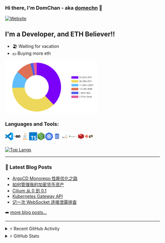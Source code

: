 ### Hi there, I'm DomChan - aka [domechn][website] 👋

[![Website](https://img.shields.io/website?label=domc.me&style=for-the-badge&url=https%3A%2F%2Fdomc.me)](https://domc.me)


## I'm a Developer, and ETH Believer!!

- 🏖 Waiting for vacation
- 💴 Buying more eth


<a href="https://github.com/domechn/track3">
<img src="./assets.jpg" width=300 />
</a>


### Languages and Tools:

<img align="left" alt="Visual Studio Code" width="26px" src="https://raw.githubusercontent.com/github/explore/80688e429a7d4ef2fca1e82350fe8e3517d3494d/topics/visual-studio-code/visual-studio-code.png" />
<img align="left" alt="Go" width="26px" src="https://raw.githubusercontent.com/github/explore/80688e429a7d4ef2fca1e82350fe8e3517d3494d/topics/go/go.png" />
<img align="left" alt="Java" width="26px" src="https://raw.githubusercontent.com/github/explore/80688e429a7d4ef2fca1e82350fe8e3517d3494d/topics/java/java.png" />
<img align="left" alt="TypeScript" width="26px" src="https://raw.githubusercontent.com/github/explore/80688e429a7d4ef2fca1e82350fe8e3517d3494d/topics/typescript/typescript.png" />
<img align="left" alt="Node.js" width="26px" src="https://raw.githubusercontent.com/github/explore/80688e429a7d4ef2fca1e82350fe8e3517d3494d/topics/nodejs/nodejs.png" />
<img align="left" alt="Kubernetes" width="26px" src="https://raw.githubusercontent.com/github/explore/80688e429a7d4ef2fca1e82350fe8e3517d3494d/topics/kubernetes/kubernetes.png" />
<img align="left" alt="SQL" width="26px" src="https://raw.githubusercontent.com/github/explore/80688e429a7d4ef2fca1e82350fe8e3517d3494d/topics/sql/sql.png" />
<img align="left" alt="MySQL" width="26px" src="https://raw.githubusercontent.com/github/explore/80688e429a7d4ef2fca1e82350fe8e3517d3494d/topics/mysql/mysql.png" />
<img align="left" alt="MongoDB" width="26px" src="https://raw.githubusercontent.com/github/explore/80688e429a7d4ef2fca1e82350fe8e3517d3494d/topics/mongodb/mongodb.png" />
<img align="left" alt="Redis" width="26px" src="https://raw.githubusercontent.com/github/explore/80688e429a7d4ef2fca1e82350fe8e3517d3494d/topics/redis/redis.png" />
<img align="left" alt="Git" width="26px" src="https://raw.githubusercontent.com/github/explore/80688e429a7d4ef2fca1e82350fe8e3517d3494d/topics/git/git.png" />

<br />
<br />

[![Top Langs](https://github-readme-stats.vercel.app/api/top-langs/?username=domechn&hide=html&layout=compact)](https://github.com/anuraghazra/github-readme-stats)

---

### 📕 Latest Blog Posts

<!-- BLOG-POST-LIST:START -->
- [ArgoCD Monorepo 性能优化之路](https://domc.me/2024/08/03/argocd_mono_repo_performance_optimization/)
- [如何管理我的加密货币资产](https://domc.me/2023/06/30/how_to_manage_crypto_assets/)
- [Cilium 从 0 到 0.1](https://domc.me/2021/10/17/cilium_0_to_0_1/)
- [Kubernetes Gateway API](https://domc.me/2021/05/10/k8s_gateway_api/)
- [记一次 WebSocket 连接泄露排查](https://domc.me/2019/12/29/websocket_leak/)
<!-- BLOG-POST-LIST:END -->

➡️ [more blog posts...](https://blog.domc.me)

---

<details>
    <summary> ⚡️ Recent GitHub Activity </summary>

<!--START_SECTION:activity-->
1. 🎉 Merged PR [#2](https://github.com/domechn/irsa-controller/pull/2) in [domechn/irsa-controller](https://github.com/domechn/irsa-controller)
2. 🗣 Commented on [#2055](https://github.com/warpdotdev/Warp/issues/2055) in [warpdotdev/Warp](https://github.com/warpdotdev/Warp)
3. 💪 Opened PR [#349](https://github.com/pixie-io/pixie/pull/349) in [pixie-io/pixie](https://github.com/pixie-io/pixie)
4. ❗️ Opened issue [#348](https://github.com/pixie-io/pixie/issues/348) in [pixie-io/pixie](https://github.com/pixie-io/pixie)
5. 🎉 Merged PR [#1](https://github.com/domechn/domechn.github.io/pull/1) in [domechn/domechn.github.io](https://github.com/domechn/domechn.github.io)
<!--END_SECTION:activity-->
</details>

<details>
    <summary> ⚡️ GitHub Stats </summary>

<img align="left" alt="domechn's GitHub Stats" src="https://github-readme-stats.vercel.app/api?username=domechn&show_icons=true&hide_border=true" />

</details>

[website]: https://blog.domc.me
